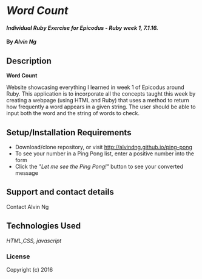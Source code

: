 # _Word Count_

#### _Individual Ruby Exercise for Epicodus - Ruby week 1, 7.1.16._

#### By _**Alvin Ng**_

## Description
**Word Count**

Website showcasing everything I learned in week 1 of Epicodus around Ruby. This application is to incorporate all the concepts taught this week by creating a webpage (using HTML and Ruby) that uses a method to return how frequently a word appears in a given string. The user should be able to input both the word and the string of words to check.

## Setup/Installation Requirements

* Download/clone repository, or visit http://alvindng.github.io/ping-pong
* To see your number in a Ping Pong list, enter a positive number into the form
* Click the _"Let me see the Ping Pong!"_ button to see your converted message

## Support and contact details
Contact Alvin Ng

## Technologies Used
_HTML,CSS, javascript_

### License

Copyright (c) 2016
